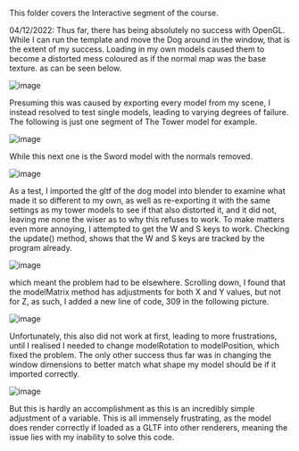 This folder covers the Interactive segment of the course.

04/12/2022: Thus far, there has being absolutely no success with OpenGL. While I can run the template and move the Dog around in the window, that is the extent of my success. Loading in my own models caused them to become a distorted mess coloured as if the normal map was the base texture. as can be seen below.

![image](https://user-images.githubusercontent.com/50166106/205504398-82617764-65ca-4e72-aaa5-9473c8a91203.png)

Presuming this was caused by exporting every model from my scene, I instead resolved to test single models, leading to varying degrees of failure. The following is just one segment of The Tower model for example.

![image](https://user-images.githubusercontent.com/50166106/205504429-cbd6d7e8-2896-413d-b117-fb1da9eee4cd.png)

While this next one is the Sword model with the normals removed.

![image](https://user-images.githubusercontent.com/50166106/205504469-36110846-7027-4268-9866-abb18fad0cf7.png)

As a test, I imported the gltf of the dog model into blender to examine what made it so different to my own, as well as re-exporting it with the same settings as my tower models to see if that also distorted it, and it did not, leaving me none the wiser as to why this refuses to work. To make matters even more annoying, I attempted to get the W and S keys to work. Checking the update() method, shows that the W and S keys are tracked by the program already.

![image](https://user-images.githubusercontent.com/50166106/205504565-dcac8326-d6d4-4d3e-9fc9-7e9da75e5272.png)

which meant the problem had to be elsewhere. Scrolling down, I found that the modelMatrix method has adjustments for both X and Y values, but not for Z, as such, I added a new line of code, 309 in the following picture.

![image](https://user-images.githubusercontent.com/50166106/205508033-fef61290-ac79-4117-8d25-1e8949b34577.png)

Unfortunately, this also did not work at first, leading to more frustrations, until I realised I needed to change modelRotation to modelPosition, which fixed the problem. The only other success thus far was in changing the window dimensions to better match what shape my model should be if it imported correctly.

![image](https://user-images.githubusercontent.com/50166106/205504672-08b2af97-0135-4d95-b35e-16aa49ef4063.png)

But this is hardly an accomplishment as this is an incredibly simple adjustment of a variable. This is all immensely frustrating, as the model does render correctly if loaded as a GLTF into other renderers, meaning the issue lies with my inability to solve this code.
